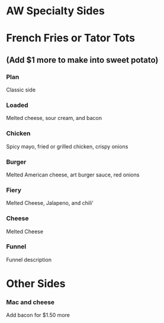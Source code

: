 # AW Specialty Sides

# French Fries or Tator Tots
## (Add $1 more to make into sweet potato)

### Plan
Classic side

### Loaded
Melted cheese, sour cream, and bacon

### Chicken
Spicy mayo, fried or grilled chicken, crispy onions

### Burger
Melted American cheese, art burger sauce, red onions

### Fiery
Melted Cheese, Jalapeno, and chili'

### Cheese
Melted Cheese

### Funnel
Funnel description

# Other Sides
### Mac and cheese
Add bacon for $1.50 more